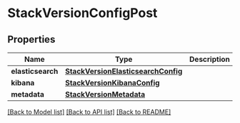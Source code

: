 # StackVersionConfigPost

## Properties
Name | Type | Description | Notes
------------ | ------------- | ------------- | -------------
**elasticsearch** | [**StackVersionElasticsearchConfig**](StackVersionElasticsearchConfig.md) |  | [optional] 
**kibana** | [**StackVersionKibanaConfig**](StackVersionKibanaConfig.md) |  | [optional] 
**metadata** | [**StackVersionMetadata**](StackVersionMetadata.md) |  | [optional] 

[[Back to Model list]](../README.md#documentation-for-models) [[Back to API list]](../README.md#documentation-for-api-endpoints) [[Back to README]](../README.md)


